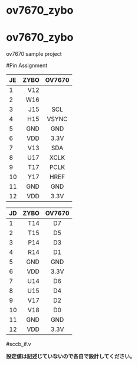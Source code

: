 # ov7670_zybo

# ov7670_zybo
ov7670 sample project

#Pin Assignment

|JE|ZYBO|OV7670|
|:--|--:|:--:|
|1|V12||
|2|W16||
|3|J15|SCL|
|4|H15|VSYNC|
|5|GND|GND|
|6|VDD|3.3V|
|7|V13|SDA|
|8|U17|XCLK|
|9|T17|PCLK|
|10|Y17|HREF|
|11|GND|GND|
|12|VDD|3.3V|

|JD|ZYBO|OV7670|
|:--|--:|:--:|
|1|T14|D7|
|2|T15|D5|
|3|P14|D3|
|4|R14|D1|
|5|GND|GND|
|6|VDD|3.3V|
|7|U14|D6|
|8|U15|D4|
|9|V17|D2|
|10|V18|D0|
|11|GND|GND|
|12|VDD|3.3V|

#sccb_if.v

**設定値は記述じていないので各自で設計してください。**
